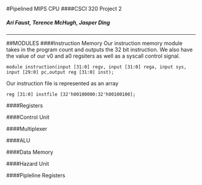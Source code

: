 #Pipelined MIPS CPU
####CSCI 320 Project 2
##### Ari Faust, Terence McHugh, Jasper Ding
----
##MODULES
####Instruction Memory
Our instruction memory module takes in the program count and outputs the 32 bit instruction. We also have the value of our v0 and a0 regsiters as well as a syscall control signal.
```
module instruction(input [31:0] regv, input [31:0] rega, input sys, input [29:0] pc,output reg [31:0] inst);
```
Our instruction file is represented as an array 
``` 
reg [31:0] instfile [32'h00100000:32'h00100100];
```

####Registers


####Control Unit


####Multiplexer



####ALU



####Data Memory


####Hazard Unit


####Pipleline Registers